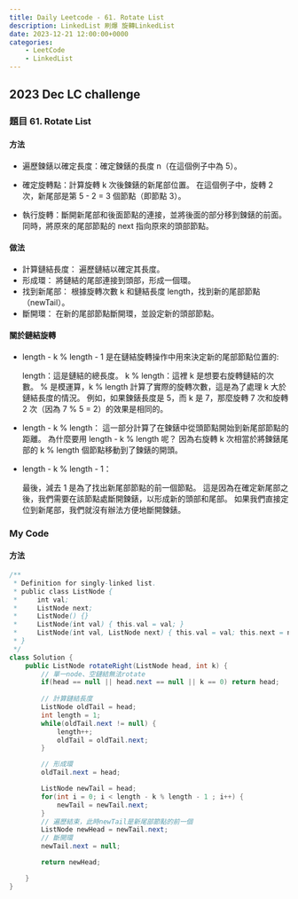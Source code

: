 ```yaml
---
title: Daily Leetcode - 61. Rotate List
description: LinkedList 刷爆 旋轉LinkedList
date: 2023-12-21 12:00:00+0000
categories:
    - LeetCode
    - LinkedList
---
```


##  2023 Dec LC challenge


### 題目 61. Rotate List

#### 方法

* 遍歷鍊錶以確定長度：確定鍊錶的長度 n（在這個例子中為 5）。

* 確定旋轉點：計算旋轉 k 次後鍊錶的新尾部位置。 在這個例子中，旋轉 2 次，新尾部是第 5 - 2 = 3 個節點（即節點 3）。

* 執行旋轉：斷開新尾部和後面節點的連接，並將後面的部分移到鍊錶的前面。 同時，將原來的尾部節點的 next 指向原來的頭部節點。

#### 做法

* 計算鏈結長度：
  遍歷鏈結以確定其長度。
* 形成環：
  將鏈結的尾部連接到頭部，形成一個環。
* 找到新尾部：
  根據旋轉次數 k 和鏈結長度 length，找到新的尾部節點（newTail）。
* 斷開環：
  在新的尾部節點斷開環，並設定新的頭部節點。

#### 關於鏈結旋轉

* length - k % length - 1 是在鏈結旋轉操作中用來決定新的尾部節點位置的:

  length：這是鏈結的總長度。
  k % length：這裡 k 是想要右旋轉鏈結的次數。
  % 是模運算，k % length 計算了實際的旋轉次數，這是為了處理 k 大於鏈結長度的情況。 例如，如果鍊錶長度是 5，而 k 是 7，那麼旋轉 7 次和旋轉 2 次（因為 7 % 5 = 2）的效果是相同的。

* length - k % length：
  這一部分計算了在鍊錶中從頭節點開始到新尾部節點的距離。 為什麼要用 length - k % length 呢？ 因為右旋轉 k 次相當於將鍊錶尾部的 k % length 個節點移動到了鍊錶的開頭。

* length - k % length - 1：

  最後，減去 1 是為了找出新尾部節點的前一個節點。 這是因為在確定新尾部之後，我們需要在該節點處斷開鍊錶，以形成新的頭部和尾部。 如果我們直接定位到新尾部，我們就沒有辦法方便地斷開鍊錶。

### My Code

#### 方法

```java
/**
 * Definition for singly-linked list.
 * public class ListNode {
 *     int val;
 *     ListNode next;
 *     ListNode() {}
 *     ListNode(int val) { this.val = val; }
 *     ListNode(int val, ListNode next) { this.val = val; this.next = next; }
 * }
 */
class Solution {
    public ListNode rotateRight(ListNode head, int k) {
        // 單一node、空鏈結無法rotate
        if(head == null || head.next == null || k == 0) return head;
        
        // 計算鏈結長度
        ListNode oldTail = head;
        int length = 1;
        while(oldTail.next != null) {
            length++;
            oldTail = oldTail.next;
        }

        // 形成環
        oldTail.next = head;

        ListNode newTail = head;
        for(int i = 0; i < length - k % length - 1 ; i++) {
            newTail = newTail.next;
        }
        // 遍歷結束，此時newTail是新尾部節點的前一個
        ListNode newHead = newTail.next;
        // 斷開環
        newTail.next = null;

        return newHead;

    }
}
```